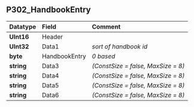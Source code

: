 ## P302\_HandbookEntry ##
| **Datatype** | **Field** | **Comment** |
|:-------------|:----------|:------------|
| **UInt16** | Header |  |
| **UInt32** | Data1 | _sort of handbook id_  |
| **byte** | HandbookEntry | _0 based_  |
| **string** | Data3 | _(ConstSize = false, MaxSize = 8)_ |
| **string** | Data4 | _(ConstSize = false, MaxSize = 8)_ |
| **string** | Data5 | _(ConstSize = false, MaxSize = 8)_ |
| **string** | Data6 | _(ConstSize = false, MaxSize = 8)_ |